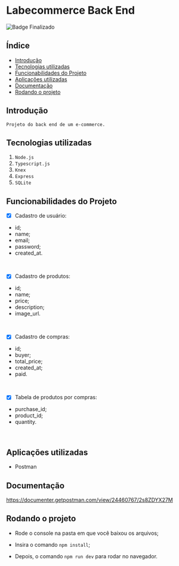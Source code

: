 # Labecommerce Back End
![Badge Finalizado](http://img.shields.io/static/v1?label=STATUS&message=FINALIZADO&color=RED&style=for-the-badge)

## Índice

* [Introdução](#introdução)
* [Tecnologias utilizadas](#tecnologias-utilizadas)
* [Funcionabilidades do Projeto](#funcionabilidades-do-projeto)
* [Aplicações utilizadas](#aplicações-utilizadas)
* [Documentação](#documentação)
* [Rodando o projeto](#rodando-o-projeto)

## Introdução
    Projeto do back end de um e-commerce. 

## Tecnologias utilizadas

1. ``Node.js``
2. ``Typescript.js``
3. ``Knex``
4. ``Express``
5. ``SQLite``

## Funcionabilidades do Projeto

- [x] Cadastro de usuário:
- id;
- name;
- email;
- password;
- created_at.
<br>

- [x] Cadastro de produtos:
- id;
- name;
- price;
- description;
- image_url.
<br>

- [x] Cadastro de compras:
- id;
- buyer;
- total_price;
- created_at;
- paid.
<br>

- [x] Tabela de produtos por compras:
- purchase_id;
- product_id;
- quantity.
<br>
 
## Aplicações utilizadas
- Postman

## Documentação
https://documenter.getpostman.com/view/24460767/2s8ZDYX27M

## Rodando o projeto
- Rode o console na pasta em que você baixou os arquivos;

- Insira o comando ``npm install``;

- Depois, o comando ``npm run dev`` para rodar no navegador.
